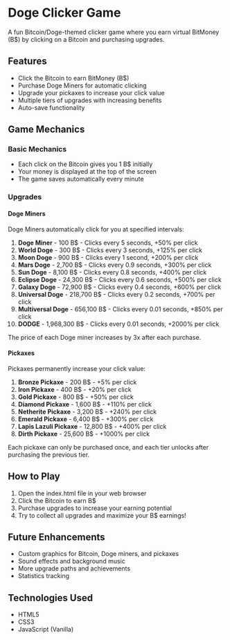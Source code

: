# Doge Clicker Game

A fun Bitcoin/Doge-themed clicker game where you earn virtual BitMoney (B$) by clicking on a Bitcoin and purchasing upgrades.

## Features

- Click the Bitcoin to earn BitMoney (B$)
- Purchase Doge Miners for automatic clicking
- Upgrade your pickaxes to increase your click value
- Multiple tiers of upgrades with increasing benefits
- Auto-save functionality

## Game Mechanics

### Basic Mechanics
- Each click on the Bitcoin gives you 1 B$ initially
- Your money is displayed at the top of the screen
- The game saves automatically every minute

### Upgrades

#### Doge Miners
Doge Miners automatically click for you at specified intervals:

1. **Doge Miner** - 100 B$ - Clicks every 5 seconds, +50% per click
2. **World Doge** - 300 B$ - Clicks every 3 seconds, +125% per click
3. **Moon Doge** - 900 B$ - Clicks every 1 second, +200% per click
4. **Mars Doge** - 2,700 B$ - Clicks every 0.9 seconds, +300% per click
5. **Sun Doge** - 8,100 B$ - Clicks every 0.8 seconds, +400% per click
6. **Eclipse Doge** - 24,300 B$ - Clicks every 0.6 seconds, +500% per click
7. **Galaxy Doge** - 72,900 B$ - Clicks every 0.4 seconds, +600% per click
8. **Universal Doge** - 218,700 B$ - Clicks every 0.2 seconds, +700% per click
9. **Multiversal Doge** - 656,100 B$ - Clicks every 0.01 seconds, +850% per click
10. **DODGE** - 1,968,300 B$ - Clicks every 0.01 seconds, +2000% per click

The price of each Doge miner increases by 3x after each purchase.

#### Pickaxes
Pickaxes permanently increase your click value:

1. **Bronze Pickaxe** - 200 B$ - +5% per click
2. **Iron Pickaxe** - 400 B$ - +20% per click
3. **Gold Pickaxe** - 800 B$ - +50% per click
4. **Diamond Pickaxe** - 1,600 B$ - +110% per click
5. **Netherite Pickaxe** - 3,200 B$ - +240% per click
6. **Emerald Pickaxe** - 6,400 B$ - +300% per click
7. **Lapis Lazuli Pickaxe** - 12,800 B$ - +400% per click
8. **Dirth Pickaxe** - 25,600 B$ - +1000% per click

Each pickaxe can only be purchased once, and each tier unlocks after purchasing the previous tier.

## How to Play

1. Open the index.html file in your web browser
2. Click the Bitcoin to earn B$
3. Purchase upgrades to increase your earning potential
4. Try to collect all upgrades and maximize your B$ earnings!

## Future Enhancements

- Custom graphics for Bitcoin, Doge miners, and pickaxes
- Sound effects and background music
- More upgrade paths and achievements
- Statistics tracking

## Technologies Used

- HTML5
- CSS3
- JavaScript (Vanilla)
